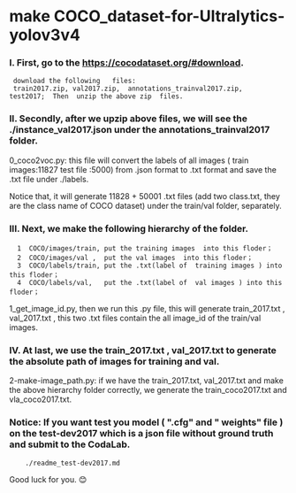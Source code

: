 
#  make COCO_dataset-for-Ultralytics-yolov3v4

###     
###    


### I. First, go to the  https://cocodataset.org/#download.


     download the following   files:  
     train2017.zip, val2017.zip,  annotations_trainval2017.zip,   test2017;  Then  unzip the above zip  files.
   
     
   
### II.  Secondly, after we upzip above files, we will see the ./instance_val2017.json under the annotations_trainval2017 folder.
 
0_coco2voc.py: this  file will  convert the labels of all images ( train images:11827 test file :5000)  from  .json  format to  .txt  format  and save the .txt file under ./labels.

Notice that,  it  will generate 11828  + 50001 .txt files (add two class.txt, they are the class name of COCO dataset) under the train/val  folder, separately.
             
 
### III. Next, we make the following hierarchy  of the folder. 

      1  COCO/images/train, put the training images  into this floder；
      2  COCO/images/val ,  put the val images  into this floder；
      3  COCO/labels/train, put the .txt(label of  training images ) into this floder；
      4  COCO/labels/val,   put the .txt(label of  val images ) into this floder；
      
1_get_image_id.py, then we  run this .py file,  this will generate  train_2017.txt , val_2017.txt , this  two .txt files  contain the  all  image_id  of the train/val  images.

### IV. At last, we use the  train_2017.txt , val_2017.txt to generate the  absolute path of images  for training and val.      
2-make-image_path.py: if we have the train_2017.txt,  val_2017.txt  and make the above  hierarchy folder correctly,  we generate the  train_coco2017.txt  and  vla_coco2017.txt.


### Notice: If you want test you model ( ".cfg"  and " weights" file )  on the test-dev2017 which is a json file without ground truth and  submit  to  the  CodaLab.  

        ./readme_test-dev2017.md



Good  luck  for  you. 😊
